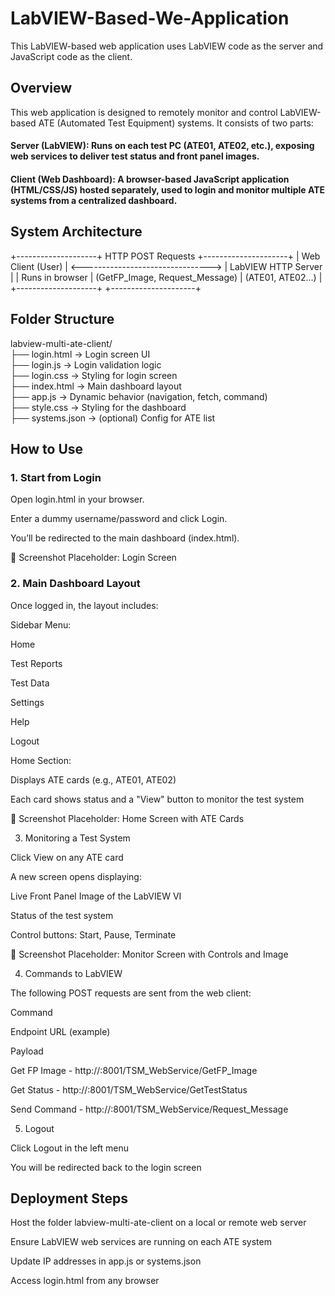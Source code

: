 # LabVIEW-Based-We-Application
This LabVIEW-based web application uses LabVIEW code as the server and JavaScript code as the client.

## Overview

This web application is designed to remotely monitor and control LabVIEW-based ATE (Automated Test Equipment) systems. It consists of two parts:

#### Server (LabVIEW): Runs on each test PC (ATE01, ATE02, etc.), exposing web services to deliver test status and front panel images.

#### Client (Web Dashboard): A browser-based JavaScript application (HTML/CSS/JS) hosted separately, used to login and monitor multiple ATE systems from a centralized dashboard.

## System Architecture

+--------------------+         HTTP POST Requests         +---------------------+
| Web Client (User)  | <--------------------------------> | LabVIEW HTTP Server |
| Runs in browser    |     (GetFP_Image, Request_Message) | (ATE01, ATE02...)    |
+--------------------+                                     +---------------------+

## Folder Structure

labview-multi-ate-client/ <br>
├── login.html         → Login screen UI <br>
├── login.js           → Login validation logic <br>
├── login.css          → Styling for login screen <br>
├── index.html         → Main dashboard layout <br>
├── app.js             → Dynamic behavior (navigation, fetch, command) <br>
├── style.css          → Styling for the dashboard <br>
├── systems.json       → (optional) Config for ATE list <br>

## How to Use

### 1. Start from Login

Open login.html in your browser.

Enter a dummy username/password and click Login.

You’ll be redirected to the main dashboard (index.html).

📸 Screenshot Placeholder: Login Screen

### 2. Main Dashboard Layout

Once logged in, the layout includes:

Sidebar Menu:

Home

Test Reports

Test Data

Settings

Help

Logout

Home Section:

Displays ATE cards (e.g., ATE01, ATE02)

Each card shows status and a "View" button to monitor the test system

📸 Screenshot Placeholder: Home Screen with ATE Cards

3. Monitoring a Test System

Click View on any ATE card

A new screen opens displaying:

Live Front Panel Image of the LabVIEW VI

Status of the test system

Control buttons: Start, Pause, Terminate

📸 Screenshot Placeholder: Monitor Screen with Controls and Image

4. Commands to LabVIEW

The following POST requests are sent from the web client:

Command

Endpoint URL (example)

Payload

Get FP Image - http://<ATE-IP>:8001/TSM_WebService/GetFP_Image <br>

Get Status - http://<ATE-IP>:8001/TSM_WebService/GetTestStatus <br>

Send Command -  http://<ATE-IP>:8001/TSM_WebService/Request_Message <br>

5. Logout

Click Logout in the left menu

You will be redirected back to the login screen

## Deployment Steps

Host the folder labview-multi-ate-client on a local or remote web server

Ensure LabVIEW web services are running on each ATE system

Update IP addresses in app.js or systems.json

Access login.html from any browser
